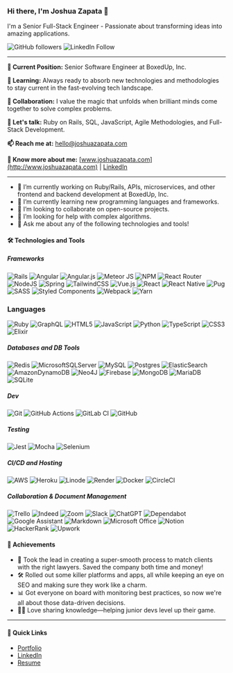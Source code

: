 <!--
**joshuazap/joshuazap** is a ✨ _special_ ✨ repository because its `README.md` (this file) appears on your GitHub profile.

Here are some ideas to get you started:

- 🔭 I’m currently working on ...
- 🌱 I’m currently learning ...
- 👯 I’m looking to collaborate on ...
- 🤔 I’m looking for help with ...
- 💬 Ask me about ...
- 📫 How to reach me: ...
- 😄 Pronouns: ...
- ⚡ Fun fact: ...
-->

### Hi there, I'm Joshua Zapata 👋

I'm a Senior Full-Stack Engineer - Passionate about transforming ideas into amazing applications.

![GitHub followers](https://img.shields.io/github/followers/joshuazap?label=Follow&style=social) ![LinkedIn Follow](https://img.shields.io/badge/-LinkedIn-blue?style=flat-square&logo=Linkedin&logoColor=white&link=https://www.linkedin.com/in/joshuazapata)

---

**🔭 Current Position:** Senior Software Engineer at BoxedUp, Inc.

**🌱 Learning:** Always ready to absorb new technologies and methodologies to stay current in the fast-evolving tech landscape.

**👯 Collaboration:** I value the magic that unfolds when brilliant minds come together to solve complex problems.

**💬 Let's talk:** Ruby on Rails, SQL, JavaScript, Agile Methodologies, and Full-Stack Development.

**📫 Reach me at:** hello@joshuazapata.com

**📄 Know more about me:** [www.joshuazapata.com](http://www.joshuazapata.com) | [LinkedIn](https://www.linkedin.com/in/joshuazapata)

---

- 🔭 I’m currently working on Ruby/Rails, APIs, microservices, and other frontend and backend development at BoxedUp, Inc.
- 🌱 I’m currently learning new programming languages and frameworks.
- 👯 I’m looking to collaborate on open-source projects.
- 🤔 I’m looking for help with complex algorithms.
- 💬 Ask me about any of the following technologies and tools!

#### 🛠️ Technologies and Tools
##### Frameworks
![Rails](https://img.shields.io/badge/rails-%23CC0000.svg?style=flat&logo=ruby-on-rails&logoColor=white)  ![Angular](https://img.shields.io/badge/angular-%23DD0031.svg?style=flat&logo=angular&logoColor=white)  ![Angular.js](https://img.shields.io/badge/angular.js-%23E23237.svg?style=flat&logo=angularjs&logoColor=white)  ![Meteor JS](https://img.shields.io/badge/meteorjs-%23d74c4c.svg?style=flat&logo=meteor&logoColor=white)  ![NPM](https://img.shields.io/badge/NPM-%23CB3837.svg?style=flat&logo=npm&logoColor=white)  ![React Router](https://img.shields.io/badge/React_Router-CA4245?style=flat&logo=react-router&logoColor=white)  ![NodeJS](https://img.shields.io/badge/node.js-6DA55F?style=flat&logo=node.js&logoColor=white)  ![Spring](https://img.shields.io/badge/spring-%236DB33F.svg?style=flat&logo=spring&logoColor=white)  ![TailwindCSS](https://img.shields.io/badge/tailwindcss-%2338B2AC.svg?style=flat&logo=tailwind-css&logoColor=white)  ![Vue.js](https://img.shields.io/badge/vuejs-%2335495e.svg?style=flat&logo=vuedotjs&logoColor=%234FC08D)  ![React](https://img.shields.io/badge/react-%2320232a.svg?style=flat&logo=react&logoColor=%2361DAFB)  ![React Native](https://img.shields.io/badge/react_native-%2320232a.svg?style=flat&logo=react&logoColor=%2361DAFB)  ![Pug](https://img.shields.io/badge/Pug-FFF?style=flat&logo=pug&logoColor=A86454)  ![SASS](https://img.shields.io/badge/SASS-hotpink.svg?style=flat&logo=SASS&logoColor=white)  ![Styled Components](https://img.shields.io/badge/styled--components-DB7093?style=flat&logo=styled-components&logoColor=white)  ![Webpack](https://img.shields.io/badge/webpack-%238DD6F9.svg?style=flat&logo=webpack&logoColor=black)  ![Yarn](https://img.shields.io/badge/yarn-%232C8EBB.svg?style=flat&logo=yarn&logoColor=white)
### Languages
![Ruby](https://img.shields.io/badge/ruby-%23CC342D.svg?style=flat&logo=ruby&logoColor=white)  ![GraphQL](https://img.shields.io/badge/-GraphQL-E10098?style=flat&logo=graphql&logoColor=white)  ![HTML5](https://img.shields.io/badge/html5-%23E34F26.svg?style=flat&logo=html5&logoColor=white)  ![JavaScript](https://img.shields.io/badge/javascript-%23323330.svg?style=flat&logo=javascript&logoColor=%23F7DF1E)  ![Python](https://img.shields.io/badge/python-3670A0?style=flat&logo=python&logoColor=ffdd54)  ![TypeScript](https://img.shields.io/badge/typescript-%23007ACC.svg?style=flat&logo=typescript&logoColor=white)  ![CSS3](https://img.shields.io/badge/css3-%231572B6.svg?style=flat&logo=css3&logoColor=white)  ![Elixir](https://img.shields.io/badge/elixir-%234B275F.svg?style=flat&logo=elixir&logoColor=white)
##### Databases and DB Tools
![Redis](https://img.shields.io/badge/redis-%23DD0031.svg?style=flat&logo=redis&logoColor=white)  ![MicrosoftSQLServer](https://img.shields.io/badge/Microsoft%20SQL%20Server-CC2927?style=flat&logo=microsoft%20sql%20server&logoColor=white)  ![MySQL](https://img.shields.io/badge/mysql-%2300f.svg?style=flat&logo=mysql&logoColor=white)  ![Postgres](https://img.shields.io/badge/postgres-%23316192.svg?style=flat&logo=postgresql&logoColor=white)  ![ElasticSearch](https://img.shields.io/badge/-ElasticSearch-005571?style=flat&logo=elasticsearch)  ![AmazonDynamoDB](https://img.shields.io/badge/Amazon%20DynamoDB-4053D6?style=flat&logo=Amazon%20DynamoDB&logoColor=white)  ![Neo4J](https://img.shields.io/badge/Neo4j-008CC1?style=flat&logo=neo4j&logoColor=white)  ![Firebase](https://img.shields.io/badge/Firebase-039BE5?style=flat&logo=Firebase&logoColor=white)  ![MongoDB](https://img.shields.io/badge/MongoDB-%234ea94b.svg?style=flat&logo=mongodb&logoColor=white)  ![MariaDB](https://img.shields.io/badge/MariaDB-003545?style=flat&logo=mariadb&logoColor=white)  ![SQLite](https://img.shields.io/badge/sqlite-%2307405e.svg?style=flat&logo=sqlite&logoColor=white)
##### Dev
![Git](https://img.shields.io/badge/git-%23F05033.svg?style=flat&logo=git&logoColor=white)  ![GitHub Actions](https://img.shields.io/badge/github%20actions-%232671E5.svg?style=flat&logo=githubactions&logoColor=white)  ![GitLab CI](https://img.shields.io/badge/gitlab%20ci-%23181717.svg?style=flat&logo=gitlab&logoColor=white)  ![GitHub](https://img.shields.io/badge/github-%23121011.svg?style=flat&logo=github&logoColor=white)
##### Testing
![Jest](https://img.shields.io/badge/-jest-%23C21325?style=flat&logo=jest&logoColor=white)  ![Mocha](https://img.shields.io/badge/-mocha-%238D6748?style=flat&logo=mocha&logoColor=white)  ![Selenium](https://img.shields.io/badge/-selenium-%43B02A?style=flat&logo=selenium&logoColor=white)
##### CI/CD and Hosting
![AWS](https://img.shields.io/badge/AWS-%23FF9900.svg?style=flat&logo=amazon-aws&logoColor=white)  ![Heroku](https://img.shields.io/badge/heroku-%23430098.svg?style=flat&logo=heroku&logoColor=white)  ![Linode](https://img.shields.io/badge/linode-00A95C?style=flat&logo=linode&logoColor=white)  ![Render](https://img.shields.io/badge/Render-%46E3B7.svg?style=flat&logo=render&logoColor=white)  ![Docker](https://img.shields.io/badge/docker-%230db7ed.svg?style=flat&logo=docker&logoColor=white)  ![CircleCI](https://img.shields.io/badge/circle%20ci-%23161616.svg?style=flat&logo=circleci&logoColor=white)
##### Collaboration & Document Management
![Trello](https://img.shields.io/badge/Trello-%23026AA7.svg?style=flat&logo=Trello&logoColor=white)  ![Indeed](https://img.shields.io/badge/indeed-003A9B?style=flat&logo=indeed&logoColor=white)  ![Zoom](https://img.shields.io/badge/Zoom-2D8CFF?style=flat&logo=zoom&logoColor=white)  ![Slack](https://img.shields.io/badge/Slack-4A154B?style=flat&logo=slack&logoColor=white)  ![ChatGPT](https://img.shields.io/badge/chatGPT-74aa9c?style=flat&logo=openai&logoColor=white)  ![Dependabot](https://img.shields.io/badge/dependabot-025E8C?style=flat&logo=dependabot&logoColor=white)  ![Google Assistant](https://img.shields.io/badge/google%20assistant-4285F4?style=flat&logo=google%20assistant&logoColor=white)  ![Markdown](https://img.shields.io/badge/markdown-%23000000.svg?style=flat&logo=markdown&logoColor=white)  ![Microsoft Office](https://img.shields.io/badge/Microsoft_Office-D83B01?style=flat&logo=microsoft-office&logoColor=white)  ![Notion](https://img.shields.io/badge/Notion-%23000000.svg?style=flat&logo=notion&logoColor=white)  ![HackerRank](https://img.shields.io/badge/-Hackerrank-2EC866?style=flat&logo=HackerRank&logoColor=white)  ![Upwork](https://img.shields.io/badge/UpWork-6FDA44?style=flat&logo=Upwork&logoColor=white)

#### 🌟 Achievements

- 🚀 Took the lead in creating a super-smooth process to match clients with the right lawyers. Saved the company both time and money!
- 🛠️ Rolled out some killer platforms and apps, all while keeping an eye on SEO and making sure they work like a charm.
- 📊 Got everyone on board with monitoring best practices, so now we're all about those data-driven decisions.
- 👨‍🏫 Love sharing knowledge—helping junior devs level up their game.

---

#### 🔗 Quick Links

- [Portfolio](http://www.joshuazapata.com)
- [LinkedIn](https://www.linkedin.com/in/joshuazapata)
- [Resume](http://www.joshuazapata.com/resume)
